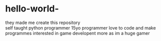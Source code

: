 # hello-world-
they made me create this repository  
self taught python programmer 
15yo programmer 
love to code and make programmes
interested in game developent more as im a huge gamer 

